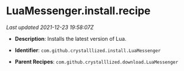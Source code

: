 # LuaMessenger.install.recipe

_Last updated 2021-12-23 19:58:07Z_

- **Description**: Installs the latest version of Lua.

- **Identifier**: `com.github.crystalllized.install.LuaMessenger`

- **Parent Recipes**: `com.github.crystalllized.download.LuaMessenger`